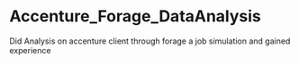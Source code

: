 # Accenture_Forage_DataAnalysis
Did Analysis on accenture client through forage a job simulation and gained experience
